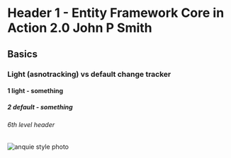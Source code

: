 # Header 1 - Entity Framework Core in Action 2.0 John P Smith
## Basics
### Light (asnotracking) vs default change tracker 
#### 1 light - something
##### 2 default - something
###### 6th level header

![anquie style photo](https://i.pinimg.com/564x/a5/74/74/a574746fc3831b1044009a04a2aedd92.jpg)
